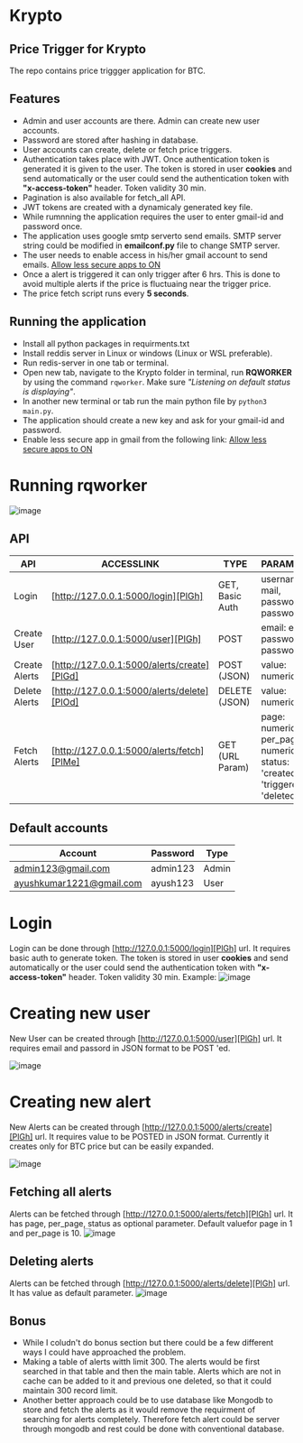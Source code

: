 # Krypto
## Price Trigger for Krypto 

The repo contains price triggger application for BTC.
## Features

- Admin and user accounts are there. Admin can create new user accounts.
- Password are stored after hashing in database.
- User accounts can create, delete or fetch price triggers.
- Authentication takes place with JWT. Once authentication token is generated it is given to the user. The token is stored in user **cookies** and send automatically or the user could send the authentication token with **"x-access-token"** header. Token validity 30 min.
- Pagination is also available for fetch_all API.
- JWT tokens are created with a dynamicaly generated key file.
- While rumnning the application requires the user to enter  gmail-id and password once.
- The application uses google smtp serverto send emails. SMTP server string could be modified in **emailconf.py** file to change SMTP server.
- The user needs to enable access in his/her gmail account to send emails. [Allow less secure apps to ON](https://myaccount.google.com/lesssecureapps)
- Once a alert is triggered it can only trigger after 6 hrs. This is done to avoid multiple alerts if the price is fluctuaing near the trigger price.
- The price fetch script runs every **5 seconds**.

## Running the application
- Install all python packages in requirments.txt
- Install reddis server in Linux or windows (Linux or WSL preferable).
- Run redis-server in one tab or terminal.
- Open new tab, navigate to the Krypto folder in terminal, run **RQWORKER** by using the command `rqworker`. Make sure *"Listening on default status is displaying"*.
- In another new terminal or tab run the main python file by `python3 main.py`.
- The application should create a new key and ask for your gmail-id and password.
- Enable less secure app in gmail from the following link: [Allow less secure apps to ON](https://myaccount.google.com/lesssecureapps)

# Running rqworker
![image](https://i.ibb.co/7nPLhLh/image.png)
## API

| API | ACCESSLINK | TYPE |PARAMETERS|
| ------ | ------ | ----- | ----- |
| Login | [http://127.0.0.1:5000/login][PlGh]| GET, Basic Auth| username: e-mail, password: password
| Create User | [http://127.0.0.1:5000/user][PlGh] | POST | email: email, password: password
| Create Alerts | [http://127.0.0.1:5000/alerts/create][PlGd] | POST (JSON)| value: numeric type
| Delete Alerts | [http://127.0.0.1:5000/alerts/delete][PlOd] | DELETE (JSON)| value: numeric type
| Fetch Alerts | [http://127.0.0.1:5000/alerts/fetch][PlMe] | GET (URL Param)| page: numeric, per_page: numeric, status: 'created', 'triggered', 'deleted'

## Default accounts
| Account | Password |Type|
| ------ | ------ | ----- |
|admin123@gmail.com| admin123| Admin|
|ayushkumar1221@gmail.com| ayush123| User|

# Login
Login can be done through  [http://127.0.0.1:5000/login][PlGh] url. It requires basic auth to generate token. The token is stored in user **cookies** and send automatically or the user could send the authentication token with **"x-access-token"** header. Token validity 30 min.
Example:
![image](https://i.ibb.co/7SbBBwX/image.png)

# Creating new user
New User can be created through  [http://127.0.0.1:5000/user][PlGh] url. It requires email and passord in JSON format to be POST 'ed.

![image](https://i.ibb.co/2tfRJXK/image.png)

# Creating new alert
New Alerts can be created through  [http://127.0.0.1:5000/alerts/create][PlGh] url. It requires value to be POSTED in JSON format. Currently it creates only for BTC price but can be easily expanded.

![image](https://i.ibb.co/sFVWP1q/image.png)

## Fetching all alerts
Alerts can be fetched through  [http://127.0.0.1:5000/alerts/fetch][PlGh] url. It has page, per_page, status as optional parameter. Default valuefor page in 1 and per_page is 10.
![image](https://i.ibb.co/QjS7WgK/image.png)

## Deleting alerts
Alerts can be fetched through  [http://127.0.0.1:5000/alerts/delete][PlGh] url. It has value as default parameter.
![image](https://i.ibb.co/Y3jS46P/image.png)

## Bonus
- While I coludn't do bonus section but there could be a few different ways I could have approached the problem.
- Making a table of alerts witth limit 300. The alerts would be first searched in that table and then the main table. Alerts which are not in cache can be added to it and previous one deleted, so that it could maintain 300 record limit.
- Another better approach could be to use database like Mongodb to store and fetch the alerts as it would remove the requirment of searching for alerts completely. Therefore fetch alert could be server through mongodb and rest could be done with conventional database.